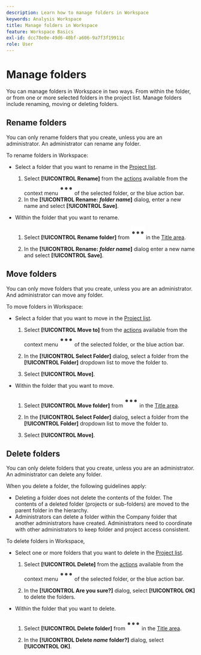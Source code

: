 ```yaml
---
description: Learn how to manage folders in Workspace
keywords: Analysis Workspace
title: Manage folders in Workspace
feature: Workspace Basics
exl-id: dcc78e0e-49d6-40bf-a606-9a7f3f19911c
role: User
---
```


# Manage folders

You can manage folders in Workspace in two ways. From within the folder, or from one or more selected folders in the project list. Manage folders include renaming, moving or deleting folders.

## Rename folders

You can only rename folders that you create, unless you are an administrator. An administrator can rename any folder.

To rename folders in Workspace:

* Select a folder that you want to rename in the [Project list](/help/analysis-workspace/build-workspace-project/freeform-overview.md#project-list).

  1. Select **[!UICONTROL Rename]** from the [actions](/help/analysis-workspace/build-workspace-project/freeform-overview.md#actions) available from the context menu ![More](/help/assets/icons/More.svg) of the selected folder, or the blue action bar.
  1. In the **[!UICONTROL Rename: *folder name*]** dialog, enter a new name and select **[!UICONTROL Save]**.

* Within the folder that you want to rename.
  
  1. Select **[!UICONTROL Rename folder]** from ![More](/help/assets/icons/More.svg) in the [Title area](/help/analysis-workspace/build-workspace-project/freeform-overview.md#title-area).

  1. In the **[!UICONTROL Rename: *folder name*]** dialog enter a new name and select **[!UICONTROL Save]**.


## Move folders

You can only move folders that you create, unless you are an administrator. And administrator can move any folder.

To move folders in Workspace:

* Select a folder that you want to move in the [Project list](/help/analysis-workspace/build-workspace-project/freeform-overview.md#project-list).

  1. Select **[!UICONTROL Move to]** from the [actions](/help/analysis-workspace/build-workspace-project/freeform-overview.md#actions) available from the context menu ![More](/help/assets/icons/More.svg) of the selected folder, or the blue action bar.
  1. In the **[!UICONTROL Select Folder]** dialog, select a folder from the **[!UICONTROL Folder]** dropdown list to move the folder to.

  1. Select **[!UICONTROL Move]**.

* Within the folder that you want to move.

  1. Select **[!UICONTROL Move folder]** from ![More](/help/assets/icons/More.svg) in the [Title area](/help/analysis-workspace/build-workspace-project/freeform-overview.md#title-area).

  1. In the **[!UICONTROL Select Folder]** dialog, select a folder from the **[!UICONTROL Folder]** dropdown list to move the folder to.

  1. Select **[!UICONTROL Move]**.


## Delete folders 

You can only delete folders that you create, unless you are an administrator. An administrator can delete any folder.

When you delete a folder, the following guidelines apply:

* Deleting a folder does not delete the contents of the folder. The contents of a deleted folder (projects or sub-folders) are moved to the parent folder in the hierarchy.
* Administrators can delete a folder within the Company folder that another administrators have created. Administrators need to coordinate with other administrators to keep folder and project access consistent.

To delete folders in Workspace, 

* Select one or more folders that you want to delete in the [Project list](/help/analysis-workspace/build-workspace-project/freeform-overview.md#project-list).

  1. Select **[!UICONTROL Delete]** from the [actions](/help/analysis-workspace/build-workspace-project/freeform-overview.md#actions) available from the context menu ![More](/help/assets/icons/More.svg) of the selected folder, or the blue action bar.

  1. In the **[!UICONTROL Are you sure?]** dialog, select **[!UICONTROL OK]** to delete the folders.

* Within the folder that you want to delete. 
     
  1. Select **[!UICONTROL Delete folder]** from ![More](/help/assets/icons/More.svg) in the [Title area](/help/analysis-workspace/build-workspace-project/freeform-overview.md#title-area).

  1. In the **[!UICONTROL Delete *name* folder?]** dialog, select **[!UICONTROL OK]**.
  